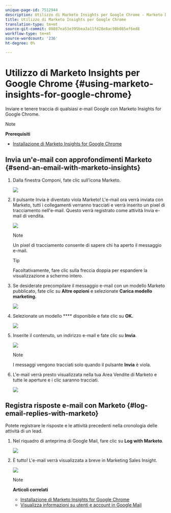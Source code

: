 ```yaml
---
unique-page-id: 7512944
description: Utilizzo di Marketo Insights per Google Chrome - Marketo Docs - Documentazione prodotto
title: Utilizzo di Marketo Insights per Google Chrome
translation-type: tm+mt
source-git-commit: 00887ea53e395bea3a11fd28e0ac98b085ef6ed8
workflow-type: tm+mt
source-wordcount: '236'
ht-degree: 0%

---
```



# Utilizzo di Marketo Insights per Google Chrome {#using-marketo-insights-for-google-chrome}

Inviare e tenere traccia di qualsiasi e-mail Google con Marketo Insights for Google Chrome.

>[!NOTE]
>
>**Prerequisiti**
>
>* [Installazione di Marketo Insights for Google Chrome](install-marketo-insights-for-google-chrome.md)

>



## Invia un&#39;e-mail con approfondimenti Marketo {#send-an-email-with-marketo-insights}

1. Dalla finestra Componi, fate clic sull’icona Marketo.

   ![](assets/image2015-10-5-14-3a57-3a53.png)

1. Il pulsante Invia è diventato viola Marketo! L&#39;e-mail ora verrà inviata con Marketo, tutti i collegamenti verranno tracciati e verrà inserito un pixel di tracciamento nell&#39;e-mail. Questo verrà registrato come attività Invia e-mail di vendita.

   ![](assets/image2015-10-5-15-3a2-3a21.png)

   >[!NOTE]
   >
   >Un pixel di tracciamento consente di sapere chi ha aperto il messaggio e-mail.

   >[!TIP]
   >
   >Facoltativamente, fare clic sulla freccia doppia per espandere la visualizzazione a schermo intero.

1. Se desiderate precompilare il messaggio e-mail con un modello Marketo pubblicato, fate clic su **Altre opzioni** e selezionate **Carica modello marketing.**

   ![](assets/image2015-10-5-15-3a6-3a50.png)

1. Selezionate un modello **** disponibile e fate clic su **OK.**

   ![](assets/image2015-10-5-15-3a11-3a44.png)

1. Inserite il contenuto, un indirizzo e-mail e fate clic su **Invia**.

   ![](assets/image2015-10-6-14-3a37-3a32.png)

   >[!NOTE]
   >
   >I messaggi vengono tracciati solo quando il pulsante **Invia** è viola.

1. L&#39;e-mail verrà presto visualizzata nella tua Area Vendite di Marketo e tutte le aperture e i clic saranno tracciati.

   ![](assets/image2015-4-23-16-3a59-3a43.png)

## Registra risposte e-mail con Marketo {#log-email-replies-with-marketo}

Potete registrare le risposte e le attività precedenti nella cronologia delle attività di un lead.

1. Nel riquadro di anteprima di Google Mail, fare clic su **Log with Marketo**.

   ![](assets/image2015-4-23-17-3a0-3a42.png)

1. È tutto! L&#39;e-mail verrà visualizzata a breve in Marketing Sales Insight.

   ![](assets/image2015-4-23-17-3a1-3a26.png)

   >[!NOTE]
   >
   >**Articoli correlati**
   >
   >    
   >    
   >    * [Installazione di Marketo Insights for Google Chrome](install-marketo-insights-for-google-chrome.md)
   >    * [Visualizza informazioni su utenti e account in Google Mail](view-person-and-account-information-and-activities-in-google-mail.md)


